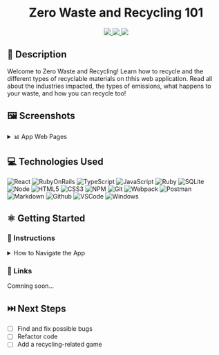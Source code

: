 # <h1 align="center">Zero Waste and Recycling 101</h1>

<div align="center">
 <a href="https://nickldimartino.github.io/portfolio/" target="_blank">
      <img src="https://img.shields.io/badge/My%20Portfolio-16a34a">
 </a>
 <a href="https://www.linkedin.com/in/nicholas-dimartino/" target="_blank">
      <img src="https://img.shields.io/badge/-linkedin.com/in/nicholasdimartino-blue?style=flat&logo=Linkedin&logoColor=white">
 </a> 
 <a href="mailto:nick.l.dimartino@gmail.com" target="_blank">
    <img src="https://img.shields.io/badge/-nick.l.dimartino@gmail.com-c14438?style=flat&logo=Gmail&logoColor=white">
 </a>
</div>

## 📝 Description

Welcome to Zero Waste and Recycling! Learn how to recycle and the different types of recyclable materials on thhis web application. Read all about the industries impacted, the types of emissions, what happens to your waste, and how you can recycle too!

## 🖼️ Screenshots

<details>
 <summary> 📊 App Web Pages</summary>
 
 | Description | Screenshot |
 |------------ | ------------|
 | <h3 align="center">Home Page</h3> | <img src="./public/imgs/home-page.png" width="500">
 | <h3 align="center">Home Page</h3> | <img src="./public/imgs/materials-page.png" width="500">
 | <h3 align="center">Home Page</h3> | <img src="./public/imgs/industries-page.png" width="500">
 | <h3 align="center">Home Page</h3> | <img src="./public/imgs/emissions-page.png" width="500">
 | <h3 align="center">Home Page</h3> | <img src="./public/imgs/how-to-recycle-page.png" width="500">
 | <h3 align="center">Home Page</h3> | <img src="./public/imgs/benefits-of-recycling-page.png" width="500">
 | <h3 align="center">Home Page</h3> | <img src="./public/imgs/roadmap-page.png" width="500">
 | <h3 align="center">Home Page</h3> | <img src="./public/imgs/about-page.png" width="500">

 
</details>

## 💻 Technologies Used

![React](https://img.shields.io/badge/React-20232A?style=for-the-badge&logo=react&logoColor=61DAFB)
![RubyOnRails](https://img.shields.io/badge/Ruby_on_Rails-CC0000?style=for-the-badge&logo=ruby-on-rails&logoColor=white)
![TypeScript](https://img.shields.io/badge/TypeScript-007ACC?style=for-the-badge&logo=typescript&logoColor=white)
![JavaScript](https://img.shields.io/badge/JavaScript-323330?style=for-the-badge&logo=javascript&logoColor=F7DF1E)
![Ruby](https://img.shields.io/badge/Ruby-CC342D?style=for-the-badge&logo=ruby&logoColor=white)
![SQLite](https://img.shields.io/badge/Sqlite-003B57?style=for-the-badge&logo=sqlite&logoColor=white)
![Node](https://img.shields.io/badge/Node%20js-339933?style=for-the-badge&logo=nodedotjs&logoColor=white)
![HTML5](https://img.shields.io/badge/HTML5-E34F26?style=for-the-badge&logo=html5&logoColor=white)
![CSS3](https://img.shields.io/badge/CSS3-1572B6?style=for-the-badge&logo=css3&logoColor=white)
![NPM](https://img.shields.io/badge/npm-CB3837?style=for-the-badge&logo=npm&logoColor=white)
![Git](https://img.shields.io/badge/GIT-E44C30?style=for-the-badge&logo=git&logoColor=white)
![Webpack](https://img.shields.io/badge/Webpack-8DD6F9?style=for-the-badge&logo=Webpack&logoColor=white)
![Postman](https://img.shields.io/badge/Postman-FF6C37?style=for-the-badge&logo=Postman&logoColor=white)
![Markdown](https://img.shields.io/badge/Markdown-000000?style=for-the-badge&logo=markdown&logoColor=white)
![Github](https://img.shields.io/badge/GitHub-100000?style=for-the-badge&logo=github&logoColor=white)
![VSCode](https://img.shields.io/badge/VSCode-0078D4?style=for-the-badge&logo=visual%20studio%20code&logoColor=white)
![Windows](https://img.shields.io/badge/Windows-0078D6?style=for-the-badge&logo=windows&logoColor=white)

## ⚛️ Getting Started

### 📲 Instructions

<details>
<summary>How to Navigate the App</summary>

1. Upon entering the web application, you will be shown a list of webpages you can visit to view information about the Road to Zero Waste and Recycling.

2. You can also use the navbar for the same navigation abilities.

3. On the materials page, you can also add, edit, and delete materials as you see fit.

4. View the About page to visit my social media pages.
</details>

### 🔗 Links

Comning soon...

## ⏭️ Next Steps

- [ ] Find and fix possible bugs
- [ ] Refactor code
- [ ] Add a recycling-related game
